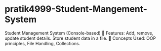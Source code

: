# pratik4999-Student-Mangement-System
 Student Management System (Console-based)  🔹 Features:  Add, remove, update student details.  Store student data in a file.   🔹 Concepts Used:  OOP principles, File Handling, Collections.

